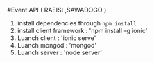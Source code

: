 #Event API ( RAEISI ,SAWADOGO )

1. install dependencies through `npm install`  
2. install client framework  : 'npm install -g ionic'
3. Luanch client : 'ionic serve'
4. Luanch mongod : 'mongod'
5. Luanch server : 'node server'
